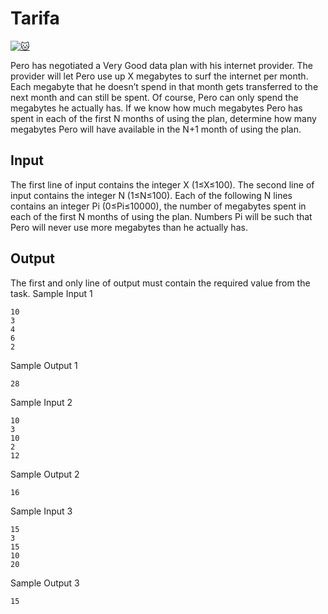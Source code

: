# Tarifa

[![:cat:](https://open.kattis.com/favicon)](https://open.kattis.com/problems/tarifa)

Pero has negotiated a Very Good data plan with his internet provider. The provider will let Pero use up X megabytes to surf the internet per month. Each megabyte that he doesn’t spend in that month gets transferred to the next month and can still be spent. Of course, Pero can only spend the megabytes he actually has. If we know how much megabytes Pero has spent in each of the first N months of using the plan, determine how many megabytes Pero will have available in the N+1 month of using the plan.

## Input
The first line of input contains the integer X (1≤X≤100). The second line of input contains the integer N (1≤N≤100). Each of the following N lines contains an integer Pi (0≤Pi≤10000), the number of megabytes spent in each of the first N months of using the plan. Numbers Pi will be such that Pero will never use more megabytes than he actually has.

## Output
The first and only line of output must contain the required value from the task.
Sample Input 1
```
10
3
4
6
2
```
Sample Output 1
```
28
```

Sample Input 2
```
10
3
10
2
12
```
Sample Output 2
```
16
```

Sample Input 3
```
15
3
15
10
20
```
Sample Output 3
```
15
```

